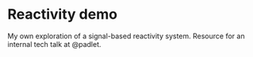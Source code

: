 # Reactivity demo

My own exploration of a signal-based reactivity system. Resource for an internal tech talk at @padlet.

